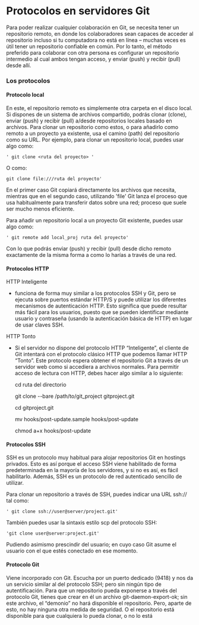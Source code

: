 # Protocolos en servidores Git

Para poder realizar cualquier colaboración en Git, se necesita tener un repositorio remoto, en donde los colaboradores sean capaces de acceder al repositorio incluso si tu computadora no está en línea – muchas veces es útil tener un repositorio confiable en común. Por lo tanto, el método preferido para colaborar con otra persona es configurar un repositorio intermedio al cual ambos tengan acceso, y enviar (push) y recibir (pull) desde allí.

### Los protocolos

#### Protocolo local

En este, el repositorio remoto es simplemente otra carpeta en el disco local. Si dispones de un sistema de archivos compartido, podrás clonar (clone), enviar (push) y recibir (pull) a/desde repositorios locales basado en archivos. Para clonar un repositorio como estos, o para añadirlo como remoto a un proyecto ya existente, usa el camino (path) del repositorio como su URL. Por ejemplo, para clonar un repositorio local, puedes usar algo como:

    ' git clone <ruta del proyecto> '
O como:

    git clone file:///ruta del proyecto'

En el primer caso Git copiará directamente los archivos que necesita, mientras que en el segundo caso, utilizando 'file' Git lanza el proceso que usa habitualmente para transferir datos sobre una red; proceso que suele ser mucho menos eficiente.

Para añadir un repositorio local a un proyecto Git existente, puedes usar algo como:

    ' git remote add local_proj ruta del proyecto'

Con lo que podrás enviar (push) y recibir (pull) desde dicho remoto exactamente de la misma forma a como lo harías a través de una red.

#### Protocolos HTTP

HTTP Inteligente 

*  funciona de forma muy similar a los protocolos SSH y Git, pero se ejecuta sobre puertos estándar HTTP/S y puede utilizar los diferentes mecanismos de autenticación HTTP. Esto significa que puede resultar más fácil para los usuarios, puesto que se pueden identificar mediante usuario y contraseña (usando la autenticación básica de HTTP) en lugar de usar claves SSH.


HTTP Tonto

* Si el servidor no dispone del protocolo HTTP “Inteligente”, el cliente de Git intentará con el protocolo clásico HTTP que podemos llamar HTTP “Tonto”. Este protocolo espera obtener el repositorio Git a través de un servidor web como si accediera a archivos normales.
 Para permitir acceso de lectura con HTTP, debes hacer algo similar a lo siguiente:

    cd ruta del directorio
    
    git clone --bare /path/to/git_project gitproject.git

    cd gitproject.git

    mv hooks/post-update.sample hooks/post-update

    chmod a+x hooks/post-update

#### Protocolos SSH

SSH es un protocolo muy habitual para alojar repositorios Git en hostings privados. Esto es así porque el acceso SSH viene habilitado de forma predeterminada en la mayoría de los servidores, y si no es así, es fácil habilitarlo. Además, SSH es un protocolo de red autenticado sencillo de utilizar.

Para clonar un repositorio a través de SSH, puedes indicar una URL ssh:// tal como:

    ' git clone ssh://user@server/project.git'

También puedes usar la sintaxis estilo scp del protocolo SSH:

    'git clone user@server:project.git'

Pudiendo asimismo prescindir del usuario; en cuyo caso Git asume el usuario con el que estés conectado en ese momento.

#### Protocolo Git

Viene incorporado con Git. Escucha por un puerto dedicado (9418) y nos da un servicio similar al del protocolo SSH; pero sin ningún tipo de autentificación. Para que un repositorio pueda exponerse a través del protocolo Git, tienes que crear en él un archivo git-daemon-export-ok; sin este archivo, el “demonio” no hará disponible el repositorio. Pero, aparte de esto, no hay ninguna otra medida de seguridad. O el repositorio está disponible para que cualquiera lo pueda clonar, o no lo está

